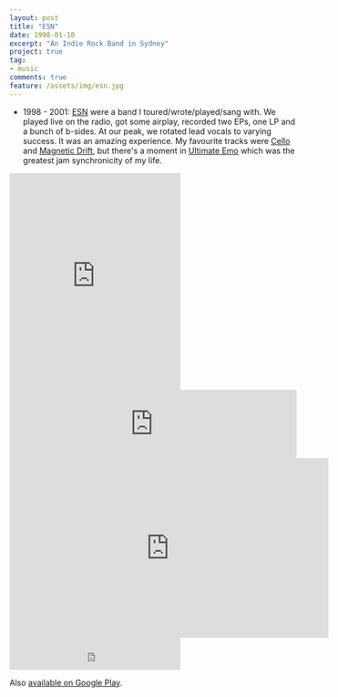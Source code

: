 ```yaml
---
layout: post
title: "ESN"
date: 1998-01-10
excerpt: "An Indie Rock Band in Sydney"
project: true
tag:
- music
comments: true
feature: /assets/img/esn.jpg
---
```


* 1998 - 2001: [ESN](https://educationallysubnormal.bandcamp.com) were a band I toured/wrote/played/sang with. We played live on the radio, got some airplay, recorded two EPs, one LP and a bunch of b-sides. At our peak, we rotated lead vocals to varying success. It was an amazing experience. My favourite tracks were [Cello](https://open.spotify.com/track/615lVcD7C5AHZESaHZisfD) and [Magnetic Drift](https://open.spotify.com/track/1GqkHCNbOGbAgMY4Mahl8N), but there's a moment in [Ultimate Emo](https://educationallysubnormal.bandcamp.com/track/ultimate-emo-alexandria-demo) which was the greatest jam synchronicity of my life.

<iframe src="https://open.spotify.com/embed/track/615lVcD7C5AHZESaHZisfD" width="300" height="380" frameborder="0" allowtransparency="true" allow="encrypted-media"></iframe>

<iframe style="border: 0; width: 100%; height: 120px;" src="https://bandcamp.com/EmbeddedPlayer/album=3024741345/size=large/bgcol=ffffff/linkcol=0687f5/tracklist=false/artwork=small/track=2800685454/transparent=true/" seamless><a href="http://educationallysubnormal.bandcamp.com/album/actual-size">Actual Size by ESN</a></iframe>

<iframe width="560" height="315" src="https://www.youtube.com/embed/videoseries?list=PL4Ymrj3fqCfkkVj5ycaluxEb522gq7Vf6" frameborder="0" allow="autoplay; encrypted-media" allowfullscreen></iframe>

<iframe src="https://open.spotify.com/follow/1/?uri=spotify:artist:7bR0CRUjqVBclsheb9nGlm&size=detail&theme=light" width="300" height="56" scrolling="no" frameborder="0" style="border:none; overflow:hidden;" allowtransparency="true"></iframe>

Also [available on Google Play](https://play.google.com/store/music/artist?id=Akanpxfotfvve4znhhhjucmhxji). 

